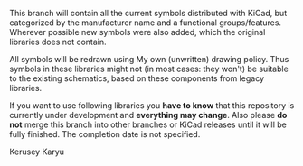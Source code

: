 This branch will contain all the current symbols distributed with KiCad, but categorized by the manufacturer name and a functional groups/features. Wherever possible new symbols were also added, which the original libraries does not contain.

All symbols will be redrawn using My own (unwritten) drawing policy. Thus symbols in these libraries might not (in most cases: they won't) be suitable to the existing schematics, based on these components from legacy libraries.

If you want to use following libraries you **have to know** that this repository is currently under development and **everything may change**. Also please **do not** merge this branch into other branches or KiCad releases until it will be fully finished. The completion date is not specified.

Kerusey Karyu
